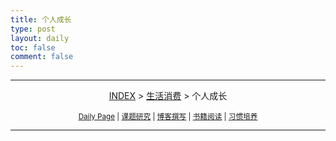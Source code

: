 ```yaml
---
title: 个人成长
type: post
layout: daily
toc: false
comment: false
---
```

---
<span><center>[INDEX](/gknows/index) > [生活消费](/gknows/生活消费) > 个人成长</center></span>

<small><center>[Daily Page](/gknows/daily-page) | [课题研究](/gknows/课题研究) | [博客撰写](/gknows/博客撰写) | [书籍阅读](/gknows/书籍阅读) | [习惯培养](/gknows/习惯培养)</center></small>

---

